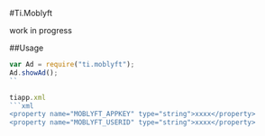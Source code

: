 #Ti.Moblyft

work in progress

##Usage
```javascript
var Ad = require("ti.moblyft");
Ad.showAd();
``

tiapp.xml
```xml
<property name="MOBLYFT_APPKEY" type="string">xxxx</property>
<property name="MOBLYFT_USERID" type="string">xxxx</property>
```